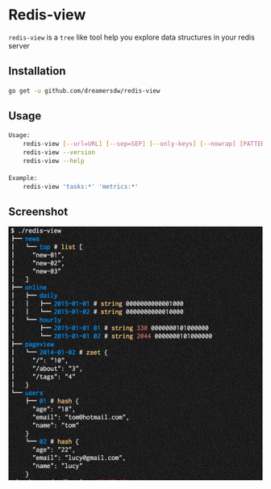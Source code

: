 # Redis-view

`redis-view` is a `tree` like tool help you explore data structures in your redis server

## Installation
```bash
go get -u github.com/dreamersdw/redis-view
```

## Usage
```bash
Usage:
	redis-view [--url=URL] [--sep=SEP] [--only-keys] [--nowrap] [PATTERN...]
	redis-view --version
	redis-view --help

Example:
	redis-view 'tasks:*' 'metrics:*'
```

## Screenshot
![redis-view](https://raw.githubusercontent.com/dreamersdw/redis-view/master/screenshot/redis-view.png)

